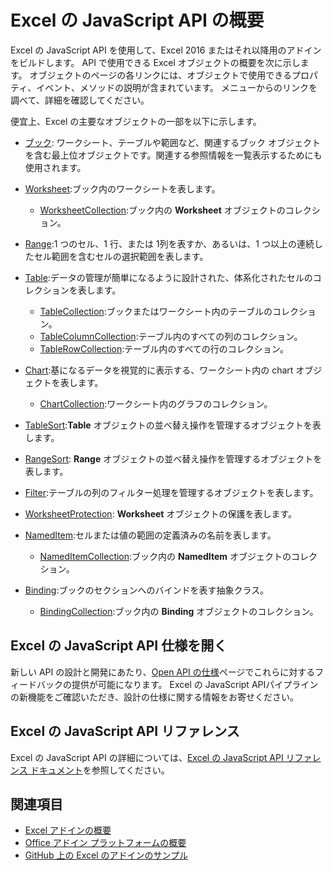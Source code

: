# <a name="excel-javascript-api-overview"></a>Excel の JavaScript API の概要

Excel の JavaScript API を使用して、Excel 2016 またはそれ以降用のアドインをビルドします。 API で使用できる Excel オブジェクトの概要を次に示します。 オブジェクトのページの各リンクには、オブジェクトで使用できるプロパティ、イベント、メソッドの説明が含まれています。 メニューからのリンクを調べて、詳細を確認してください。

便宜上、Excel の主要なオブジェクトの一部を以下に示します。 

- [ブック](/javascript/api/excel/excel.workbook): ワークシート、テーブルや範囲など、関連するブック オブジェクトを含む最上位オブジェクトです。関連する参照情報を一覧表示するためにも使用されます。

- [Worksheet](/javascript/api/excel/excel.worksheet):ブック内のワークシートを表します。 
    - [WorksheetCollection](/javascript/api/excel/excel.worksheetcollection):ブック内の **Worksheet** オブジェクトのコレクション。

- [Range](/javascript/api/excel/excel.range):1 つのセル、1 行、または 1列を表すか、あるいは、1 つ以上の連続したセル範囲を含むセルの選択範囲を表します。

- [Table](/javascript/api/excel/excel.table):データの管理が簡単になるように設計された、体系化されたセルのコレクションを表します。
    - [TableCollection](/javascript/api/excel/excel.tablecollection):ブックまたはワークシート内のテーブルのコレクション。
    - [TableColumnCollection](/javascript/api/excel/excel.tablecolumncollection):テーブル内のすべての列のコレクション。
    - [TableRowCollection](/javascript/api/excel/excel.tablerowcollection):テーブル内のすべての行のコレクション。

- [Chart](/javascript/api/excel/excel.chart):基になるデータを視覚的に表示する、ワークシート内の chart オブジェクトを表します。
    - [ChartCollection](/javascript/api/excel/excel.chartcollection):ワークシート内のグラフのコレクション。

- [TableSort](/javascript/api/excel/excel.tablesort):**Table** オブジェクトの並べ替え操作を管理するオブジェクトを表します。

- [RangeSort](/javascript/api/excel/excel.rangesort): **Range** オブジェクトの並べ替え操作を管理するオブジェクトを表します。

- [Filter](/javascript/api/excel/excel.filter):テーブルの列のフィルター処理を管理するオブジェクトを表します。

- [WorksheetProtection](/javascript/api/excel/excel.worksheetprotection): **Worksheet** オブジェクトの保護を表します。

- [NamedItem](/javascript/api/excel/excel.nameditem):セルまたは値の範囲の定義済みの名前を表します。 
    - [NamedItemCollection](/javascript/api/excel/excel.nameditemcollection):ブック内の **NamedItem** オブジェクトのコレクション。

- [Binding](/javascript/api/excel/excel.binding):ブックのセクションへのバインドを表す抽象クラス。
    - [BindingCollection](/javascript/api/excel/excel.bindingcollection):ブック内の **Binding** オブジェクトのコレクション。

## <a name="excel-javascript-api-open-specifications"></a>Excel の JavaScript API 仕様を開く

新しい API の設計と開発にあたり、[Open API の仕様](../openspec.md)ページでこれらに対するフィードバックの提供が可能になります。 Excel の JavaScript APIパイプラインの新機能をご確認いただき、設計の仕様に関する情報をお寄せください。

## <a name="excel-javascript-api-reference"></a>Excel の JavaScript API リファレンス

Excel の JavaScript API の詳細については、[Excel の JavaScript API リファレンス ドキュメント](/javascript/api/excel)を参照してください。

## <a name="see-also"></a>関連項目

- [Excel アドインの概要](https://docs.microsoft.com/office/dev/add-ins/excel/excel-add-ins-overview)
- [Office アドイン プラットフォームの概要](https://docs.microsoft.com/office/dev/add-ins/overview/office-add-ins)
- [GitHub 上の Excel のアドインのサンプル](https://github.com/OfficeDev?utf8=%E2%9C%93&q=Excel)
